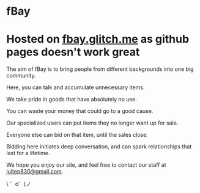 fBay
=================

# Hosted on [fbay.glitch.me](http://www.fbay.glitch.me) as github pages doesn't work great

The aim of fBay is to bring people from different backgrounds into one big community.

Here, you can talk and accumulate unnecessary items. 

We take pride in goods that have absolutely no use.

You can waste your money that could go to a good cause.
      
Our specialized users can put items they no longer want up for sale.

Everyone else can bid on that item, until the sales close. 

Bidding here initiates deep conversation, and can spark relationships that last for a lifetime.

We hope you enjoy our site, and feel free to contact our staff at jultep830@gmail.com.

\ ゜o゜)ノ

